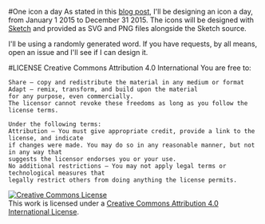 #One icon a day
As stated in this [blog post](http://andreamazz.github.io/blog/2014/12/16/new-years-resolution/), I'll be designing an icon a day, from January 1 2015 to December 31 2015. 
The icons will be designed with [Sketch](http://bohemiancoding.com/sketch/) and provided as SVG and PNG files alongside the Sketch source. 

I'll be using a randomly generated word. If you have requests, by all means, open an issue and I'll see if I can design it. 

#LICENSE
    Creative Commons Attribution 4.0 International 
    You are free to:

    Share — copy and redistribute the material in any medium or format
    Adapt — remix, transform, and build upon the material
    for any purpose, even commercially.
    The licensor cannot revoke these freedoms as long as you follow the license terms.

    Under the following terms:
    Attribution — You must give appropriate credit, provide a link to the license, and indicate
    if changes were made. You may do so in any reasonable manner, but not in any way that 
    suggests the licensor endorses you or your use.
    No additional restrictions — You may not apply legal terms or technological measures that 
    legally restrict others from doing anything the license permits.


<a rel="license" href="http://creativecommons.org/licenses/by/4.0/"><img alt="Creative Commons License" style="border-width:0" src="https://i.creativecommons.org/l/by/4.0/88x31.png" /></a><br />This work is licensed under a <a rel="license" href="http://creativecommons.org/licenses/by/4.0/">Creative Commons Attribution 4.0 International License</a>.

